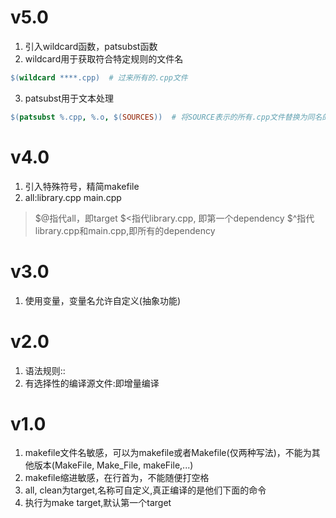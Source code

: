 # v5.0 
1. 引入wildcard函数，patsubst函数
2. wildcard用于获取符合特定规则的文件名
```makefile
$(wildcard ****.cpp)  # 过来所有的.cpp文件
```
3. patsubst用于文本处理
```makefile
$(patsubst %.cpp, %.o, $(SOURCES))  # 将SOURCE表示的所有.cpp文件替换为同名的.o文件
```


# v4.0
1. 引入特殊符号，精简makefile
2. all:library.cpp main.cpp
> $@指代all，即target
> $<指代library.cpp, 即第一个dependency
> $^指代library.cpp和main.cpp,即所有的dependency


# v3.0
1. 使用变量，变量名允许自定义(抽象功能)


# v2.0
1. 语法规则:<target>:<dependencies>
2. 有选择性的编译源文件:即增量编译


# v1.0
1. makefile文件名敏感，可以为makefile或者Makefile(仅两种写法)，不能为其他版本(MakeFile, Make_File, makeFile,...)	
2. makefile缩进敏感，在行首为<tab>，不能随便打空格
3. all, clean为target,名称可自定义,真正编译的是他们下面的命令
4. 执行为make target,默认第一个target

